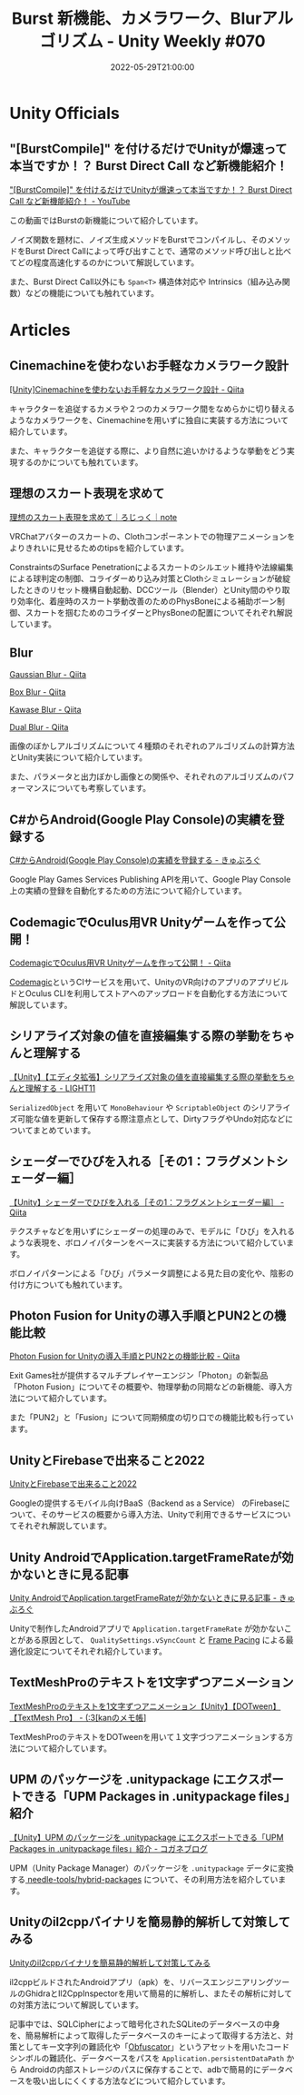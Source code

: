 ﻿---
type: "unity-weekly"
title: "Burst 新機能、カメラワーク、Blurアルゴリズム - Unity Weekly #070"
tags: ["Unity Weekly","Unity"]
date: "2022-05-29T21:00:00"

---

# Unity Officials

## "[BurstCompile]" を付けるだけでUnityが爆速って本当ですか！？ Burst Direct Call など新機能紹介！

["[BurstCompile]" を付けるだけでUnityが爆速って本当ですか！？ Burst Direct Call など新機能紹介！ - YouTube](https://www.youtube.com/watch?v=5BKrdBph4DU&t=6s)

この動画ではBurstの新機能について紹介しています。



ノイズ関数を題材に、ノイズ生成メソッドをBurstでコンパイルし、そのメソッドをBurst Direct Callによって呼び出すことで、通常のメソッド呼び出しと比べてどの程度高速化するのかについて解説しています。



また、Burst Direct Call以外にも `Span<T>` 構造体対応や Intrinsics（組み込み関数）などの機能についても触れています。

# Articles

## Cinemachineを使わないお手軽なカメラワーク設計

[[Unity]Cinemachineを使わないお手軽なカメラワーク設計 - Qiita](https://qiita.com/flankids/items/0a4f70c9bfb6d20f20eb)

キャラクターを追従するカメラや２つのカメラワーク間をなめらかに切り替えるようなカメラワークを、Cinemachineを用いずに独自に実装する方法について紹介しています。



また、キャラクターを追従する際に、より自然に追いかけるような挙動をどう実現するのかについても触れています。

## 理想のスカート表現を求めて

[理想のスカート表現を求めて｜ろじっく｜note](https://note.com/logilabo/n/ndf254e670240)

VRChatアバターのスカートの、Clothコンポーネントでの物理アニメーションをよりきれいに見せるためのtipsを紹介しています。



ConstraintsのSurface Penetrationによるスカートのシルエット維持や法線編集による球判定の制御、コライダーめり込み対策とClothシミュレーションが破綻したときのリセット機構自動起動、DCCツール（Blender）とUnity間のやり取り効率化、着座時のスカート挙動改善のためのPhysBoneによる補助ボーン制御、スカートを掴むためのコライダーとPhysBoneの配置についてそれぞれ解説しています。

## Blur

[Gaussian Blur - Qiita](https://qiita.com/UWATechnology/items/9a92f3c1430d5fb5f280)

[Box Blur - Qiita](https://qiita.com/UWATechnology/items/c63032f0770bdaff2e24)

[Kawase Blur - Qiita](https://qiita.com/UWATechnology/items/4a7b6c72335a902103ba)

[Dual Blur - Qiita](https://qiita.com/UWATechnology/items/8b0eff5650d2c659c019)

画像のぼかしアルゴリズムについて４種類のそれぞれのアルゴリズムの計算方法とUnity実装について紹介しています。



また、パラメータと出力ぼかし画像との関係や、それぞれのアルゴリズムのパフォーマンスについても考察しています。

## C#からAndroid(Google Play Console)の実績を登録する

[C#からAndroid(Google Play Console)の実績を登録する - きゅぶろぐ](https://blog.kyubuns.dev/entry/2022/05/28/103853)

Google Play Games Services Publishing APIを用いて、Google Play Console上の実績の登録を自動化するための方法について紹介しています。

## CodemagicでOculus用VR Unityゲームを作って公開！

[CodemagicでOculus用VR Unityゲームを作って公開！ - Qiita](https://qiita.com/liina/items/600970102df4921c6a02)

[Codemagic](https://codemagic.io/)というCIサービスを用いて、UnityのVR向けのアプリのアプリビルドとOculus CLIを利用してストアへのアップロードを自動化する方法について解説しています。

## シリアライズ対象の値を直接編集する際の挙動をちゃんと理解する

[【Unity】【エディタ拡張】シリアライズ対象の値を直接編集する際の挙動をちゃんと理解する - LIGHT11](https://light11.hatenadiary.com/entry/2022/05/25/193411)

`SerializedObject` を用いて `MonoBehaviour` や `ScriptableObject` のシリアライズ可能な値を更新して保存する際注意点として、DirtyフラグやUndo対応などについてまとめています。

## シェーダーでひびを入れる［その1：フラグメントシェーダー編］

[【Unity】シェーダーでひびを入れる［その1：フラグメントシェーダー編］ - Qiita](https://qiita.com/masamin/items/6e2d2b9e7ff5bb373460)

テクスチャなどを用いずにシェーダーの処理のみで、モデルに「ひび」を入れるような表現を、ボロノイパターンをベースに実装する方法について紹介しています。



ボロノイパターンによる「ひび」パラメータ調整による見た目の変化や、陰影の付け方についても触れています。

## Photon Fusion for Unityの導入手順とPUN2との機能比較

[Photon Fusion for Unityの導入手順とPUN2との機能比較 - Qiita](https://qiita.com/nimushiki/items/d6fe4f0cbe0437677fa8)

Exit Games社が提供するマルチプレイヤーエンジン「Photon」の新製品「Photon Fusion」についてその概要や、物理挙動の同期などの新機能、導入方法について紹介しています。



また「PUN2」と「Fusion」について同期頻度の切り口での機能比較も行っています。

## UnityとFirebaseで出来ること2022

[UnityとFirebaseで出来ること2022](https://zenn.dev/ail/articles/e8decd584be723)

Googleの提供するモバイル向けBaaS（Backend as a Service） のFirebaseについて、そのサービスの概要から導入方法、Unityで利用できるサービスについてそれぞれ解説しています。

## Unity AndroidでApplication.targetFrameRateが効かないときに見る記事

[Unity AndroidでApplication.targetFrameRateが効かないときに見る記事 - きゅぶろぐ](https://blog.kyubuns.dev/entry/2022/05/28/115725)

Unityで制作したAndroidアプリで `Application.targetFrameRate` が効かないことがある原因として、 `QualitySettings.vSyncCount` と [Frame Pacing](https://developer.android.com/games/sdk/frame-pacing) による最適化設定についてそれぞれ紹介しています。

## TextMeshProのテキストを1文字ずつアニメーション

[TextMeshProのテキストを1文字ずつアニメーション【Unity】【DOTween】【TextMesh Pro】 - (:3[kanのメモ帳]](https://kan-kikuchi.hatenablog.com/entry/DOTweenTMPAnimator?utm_source=feed)

TextMeshProのテキストをDOTweenを用いて１文字づつアニメーションする方法について紹介しています。

## UPM のパッケージを .unitypackage にエクスポートできる「UPM Packages in .unitypackage files」紹介

[【Unity】UPM のパッケージを .unitypackage にエクスポートできる「UPM Packages in .unitypackage files」紹介 - コガネブログ](https://baba-s.hatenablog.com/entry/2022/05/26/090000?utm_source=feed)

UPM（Unity Package Manager）のパッケージを `.unitypackage` データに変換する[ needle-tools/hybrid-packages](https://github.com/needle-tools/hybrid-packages) について、その利用方法を紹介しています。

## Unityのil2cppバイナリを簡易静的解析して対策してみる

[Unityのil2cppバイナリを簡易静的解析して対策してみる](https://zenn.dev/waz/articles/02d9aa5bbda1e7)

il2cppビルドされたAndroidアプリ（apk）を、リバースエンジニアリングツールのGhidraとIl2CppInspectorを用いて簡易的に解析し、またその解析に対しての対策方法について解説しています。



記事中では、SQLCipherによって暗号化されたSQLiteのデータベースの中身を、簡易解析によって取得したデータベースのキーによって取得する方法と、対策としてキー文字列の難読化や「[Obfuscator](https://assetstore.unity.com/packages/tools/utilities/obfuscator-48919?locale=ja-JP)」というアセットを用いたコードシンボルの難読化、データベースをパスを `Application.persistentDataPath` から Androidの内部ストレージのパスに保存することで、adbで簡易的にデータベースを吸い出しにくくする方法などについて紹介しています。




